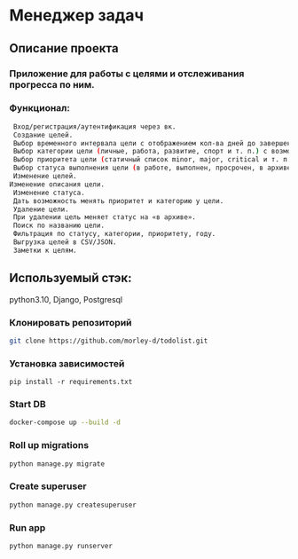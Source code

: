 # Менеджер задач


## Описание проекта
### Приложение для работы с целями и отслеживания прогресса по ним.
### Функционал:
```sh
 Вход/регистрация/аутентификация через вк.
 Создание целей.
 Выбор временного интервала цели с отображением кол-ва дней до завершения цели.
 Выбор категории цели (личные, работа, развитие, спорт и т. п.) с возможностью добавлять/удалять/обновлять категории.
 Выбор приоритета цели (статичный список minor, major, critical и т. п.).
 Выбор статуса выполнения цели (в работе, выполнен, просрочен, в архиве).
 Изменение целей.
Изменение описания цели.
 Изменение статуса.
 Дать возможность менять приоритет и категорию у цели.
 Удаление цели.
 При удалении цель меняет статус на «в архиве».
 Поиск по названию цели.
 Фильтрация по статусу, категории, приоритету, году.
 Выгрузка целей в CSV/JSON.
 Заметки к целям.
```


## Используемый стэк:

  python3.10, Django, Postgresql

### Клонировать репозиторий

```sh
git clone https://github.com/morley-d/todolist.git
```

### Установка зависимостей
```shell
pip install -r requirements.txt
```

### Start DB

```sh
docker-compose up --build -d
```

### Roll up migrations

```sh
python manage.py migrate
```

### Create superuser

```sh
python manage.py createsuperuser
```

### Run app


```sh
python manage.py runserver
```
